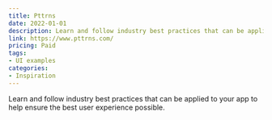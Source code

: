 ```yaml
---
title: Pttrns
date: 2022-01-01
description: Learn and follow industry best practices that can be applied to your app to help ensure the best user experience possible.
link: https://www.pttrns.com/
pricing: Paid
tags: 
- UI examples
categories:
- Inspiration
---
```


Learn and follow industry best practices that can be applied to your app to help ensure the best user experience possible.